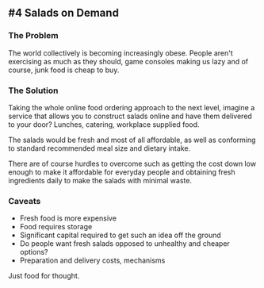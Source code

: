 ## #4 Salads on Demand

### The Problem

The world collectively is becoming increasingly obese. People aren't exercising as much as they should, game consoles making us lazy and of course, junk food is cheap to buy.

### The Solution

Taking the whole online food ordering approach to the next level, imagine a service that allows you to construct salads online and have them delivered to your door? Lunches, catering, workplace supplied food.

The salads would be fresh and most of all affordable, as well as conforming to standard recommended meal size and dietary intake.

There are of course hurdles to overcome such as getting the cost down low enough to make it affordable for everyday people and obtaining fresh ingredients daily to make the salads with minimal waste.

### Caveats

* Fresh food is more expensive
* Food requires storage
* Significant capital required to get such an idea off the ground
* Do people want fresh salads opposed to unhealthy and cheaper options?
* Preparation and delivery costs, mechanisms

Just food for thought.

